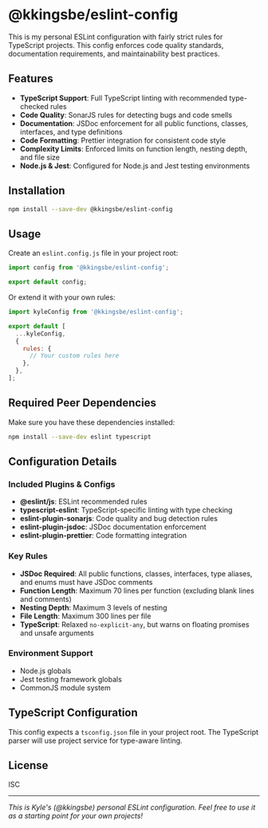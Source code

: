 # @kkingsbe/eslint-config

This is my personal ESLint configuration with fairly strict rules for TypeScript projects. This config enforces code quality standards, documentation requirements, and maintainability best practices.

## Features

- **TypeScript Support**: Full TypeScript linting with recommended type-checked rules
- **Code Quality**: SonarJS rules for detecting bugs and code smells
- **Documentation**: JSDoc enforcement for all public functions, classes, interfaces, and type definitions
- **Code Formatting**: Prettier integration for consistent code style
- **Complexity Limits**: Enforced limits on function length, nesting depth, and file size
- **Node.js & Jest**: Configured for Node.js and Jest testing environments

## Installation

```bash
npm install --save-dev @kkingsbe/eslint-config
```

## Usage

Create an `eslint.config.js` file in your project root:

```javascript
import config from '@kkingsbe/eslint-config';

export default config;
```

Or extend it with your own rules:

```javascript
import kyleConfig from '@kkingsbe/eslint-config';

export default [
  ...kyleConfig,
  {
    rules: {
      // Your custom rules here
    },
  },
];
```

## Required Peer Dependencies

Make sure you have these dependencies installed:

```bash
npm install --save-dev eslint typescript
```

## Configuration Details

### Included Plugins & Configs

- **@eslint/js**: ESLint recommended rules
- **typescript-eslint**: TypeScript-specific linting with type checking
- **eslint-plugin-sonarjs**: Code quality and bug detection rules
- **eslint-plugin-jsdoc**: JSDoc documentation enforcement
- **eslint-plugin-prettier**: Code formatting integration

### Key Rules

- **JSDoc Required**: All public functions, classes, interfaces, type aliases, and enums must have JSDoc comments
- **Function Length**: Maximum 70 lines per function (excluding blank lines and comments)
- **Nesting Depth**: Maximum 3 levels of nesting
- **File Length**: Maximum 300 lines per file
- **TypeScript**: Relaxed `no-explicit-any`, but warns on floating promises and unsafe arguments

### Environment Support

- Node.js globals
- Jest testing framework globals
- CommonJS module system

## TypeScript Configuration

This config expects a `tsconfig.json` file in your project root. The TypeScript parser will use project service for type-aware linting.

## License

ISC

---

*This is Kyle's (@kkingsbe) personal ESLint configuration. Feel free to use it as a starting point for your own projects!*